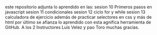 este repositorio adjunta lo aprendido en las:
sesion 10  Primeros pasos en javascript
sesion 11  condicionales
sesion 12  ciclo for y while
sesion 13  calculadora de ejercicio
además de practicar selectores en css y más de html
por último se afianza lo aprendido con esta agnifica herramienta de GitHub.
A los 2 Instructores Luis Velez y pao Toro muchas gracias.
